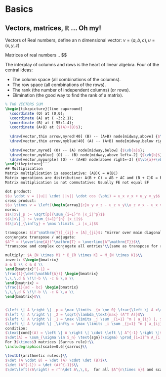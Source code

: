 # Basics
## Vectors, matrices, $\mathbb{R}$ ... Oh my!
Vectors of Real numbers, define an n dimensional vector:
$v=(a,b,c), u=(x,y,z)$

Matrices of real numbers ..
$$

The interplay of columns and rows is the heart of linear algebra. Four of the central ideas:
* The column space (all combinations of the columns).
* The row space (all combinations of the rows).
* The rank (the number of independent columns) (or rows).
* Elimination (the good way to find the rank of a matrix).
```latex
% TWO VECTORS SUM
\begin{tikzpicture}[line cap=round]
  \coordinate (O) at (0,0);
  \coordinate (A) at ( -3:2.1);
  \coordinate (B) at ( 55:1.4);
  \coordinate (A+B) at ($(A)+(B)$);
  
  \draw[vector,thin arrow,myred!40] (B) -- (A+B) node[midway,above] {$\vb{a}$};
  \draw[vector,thin arrow,myblue!40] (A) -- (A+B) node[midway,below right=-2] {$\vb{b}$};
  
  \draw[vector,myred] (O) -- (A) node[midway,below] {$\vb{a}$};
  \draw[vector,myblue] (O) -- (B) node[midway,above left=-2] {$\vb{b}$};
  \draw[vector,mypurple] (O) -- (A+B) node[above right=-3] {$\vb{a}+\vb{b}$};
\end{tikzpicture}```
## Multiplication 
Matrix multiplication is associative: (AB)C = A(BC)
Matrix operations are distributive: A(B + C) = AB + AC and (B + C)D = BD + CD.
Matrix multiplication is not commutative: Usually FE not equal EF

dot product: 
$$u \cdot v = ||u|| \cdot ||v|| \cdot cos (\phi) = u_x v_x + u_y v_y$$
cross product:
$$u \times v = \left(\begin{array}{c}u_y v_z - u_z v_y\\u_z v_x - u_x v_z\\u_x v_y - u_y v_x\\\end{array}\right)$$
norms:
$$\|x\|_p := \sqrt[p]{\sum_{i=1}^n |x_i|^p}$$
$$\|x\|_1 := \sum_{i=1}^{n} |x_i|$$
$$\|x\|_{\infty} = \max \limits _i |x_i|$$

transpose: $[A^\mathrm{T}]_{ij} = [A]_{ji}$: "mirror over main diagonal"\\
conjungate transpose / adjugate: 
$A^* = (\overline{A})^\mathrm{T} = \overline{A^\mathrm{T}}$\\
"transpose and complex conjugate all entries"\\(same as transpose for real matrices)\\

multiply: $A_{N \times M} * B_{R \times K} = M_{N \times K}$\\
invert: $\begin{bmatrix}
a & b \\ c & d \\ 
\end{bmatrix}^{-1} =
\frac{1}{\det(\mathbf{A})} \begin{bmatrix}
\,\,\,d & \!\!-b \\ -c & \,a \\ 
\end{bmatrix} =
\frac{1}{ad - bc} \begin{bmatrix}
\,\,\,d & \!\!-b \\ -c & \,a \\ 
\end{bmatrix}$\\


$\left \| A \right \| _p = \max \limits _{x \ne 0} \frac{\left \| A x\right \| _p}{\left \| x\right \| _p}\,$, induced by vector p-norm
$\left \| A \right \| _2 = \sqrt{\lambda_\text{max} (A^T A)}$\\
$\left \| A \right \| _1 = \max \limits _j \sum _{i=1} ^m | a_{ij} |, $\\
$\left \| A \right \| _\infty = \max \limits _i \sum _{j=1} ^n | a_{ij} |,$\\
condition:
$\text{cond}(A) = \left \| A \right \| \cdot \left \| A^{-1} \right \|$
$\det(A) = \sum_{\sigma \in S_n} \text{sgn}(\sigma) \prod_{i=1}^n A_{i,\sigma_i}$\\
For 3$\times$3 matrices (Sarrus rule):\\
\includegraphics[scale=0.6]{sarrus}\\

\textbf{arithmetic rules:}\\
$\det (A \cdot B) = \det (A) \cdot \det (B)$\\
$\det (A^{-1}) = \det (A)^{-1}$\\
$\det\left(rA\right) = r^n\det A\,\,$,  for all $A^{n\times n}$ and scalars $r$

